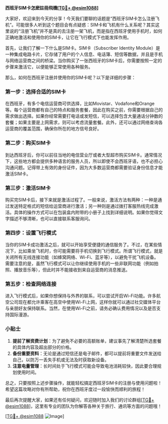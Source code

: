 **西班牙SIM卡怎麽註冊飛機[[TG💪+ @esim1088](https://t.me/s/esim1088)]**

大家好，欢迎来到今天的分享！今天我们要聊的话题是“西班牙SIM卡怎么注册飞机”。可能很多人听到这个题目会有点疑惑：SIM卡和飞机有什么关系呢？其实这里说的“注册飞机”并不是真的去注册一架飞机，而是指在西班牙使用手机时，如何正确地激活和使用你的SIM卡，让它在飞行模式下也能发挥作用。

首先，让我们了解一下什么是SIM卡。SIM卡（Subscriber Identity Module）是一种集成电路卡片，它存储了用户的个人信息、电话簿、短信等数据，并且是手机与网络运营商之间的桥梁。当你购买了一张西班牙的SIM卡后，你需要按照一定的步骤来激活它，以便能够正常使用各种服务。

那么，如何在西班牙注册并使用你的SIM卡呢？以下是详细的步骤：

### 第一步：选择合适的SIM卡

在西班牙，有多个电信运营商可供选择，比如Movistar、Vodafone和Orange等。每个运营商都有自己的特点和服务套餐，因此在购买之前，你需要根据自己的需求做出选择。如果你经常需要打电话或发短信，可以选择包含大量通话分钟数的套餐；如果主要是上网需求，则可以考虑流量套餐。此外，还可以通过网络查询各运营商的覆盖范围，确保你所在的地方信号良好。

### 第二步：购买SIM卡

到达西班牙后，你可以前往当地的电信营业厅或者大型超市购买SIM卡。通常情况下，这些地方都会提供多种语言的服务人员，所以即使不会西班牙语，也不必担心沟通问题。记得带上有效的身份证件，因为大多数运营商都需要验证身份信息才能激活SIM卡。

### 第三步：激活SIM卡

购买完SIM卡后，接下来就是激活过程了。一般来说，激活方法有两种：一种是通过发送特定格式的短信给运营商进行激活；另一种则是通过拨打客服热线完成激活。具体的操作方式可以在包装盒内附带的小册子上找到详细说明。如果你觉得文字描述不够清晰，也可以直接联系客服询问。

### 第四步：设置飞行模式

当你的SIM卡成功激活之后，就可以开始享受便捷的通信服务了。不过，在某些情况下，比如乘坐飞机时，你可能需要将手机切换到飞行模式。所谓飞行模式，就是关闭所有无线连接功能（如蜂窝网络、Wi-Fi、蓝牙等），以避免干扰飞机设备。需要注意的是，虽然飞行模式可以让你继续使用手机的一些非联网功能（例如拍照、播放音乐等），但此时并不能接收到来自运营商的消息推送。

### 第五步：检查网络连接

进入飞行模式后，如果你想保持与外界的联系，可以尝试开启Wi-Fi功能。许多航空公司现在都允许乘客在高空中使用Wi-Fi上网，这样你就可以通过社交媒体平台与亲朋好友保持联系。当然，在使用Wi-Fi之前，请务必确认费用情况以及是否支持国际漫游。

### 小贴士

1. **提前了解资费计划**：为了避免不必要的高额账单，建议事先了解清楚所选套餐的具体内容及超出部分的价格。
2. **备份重要资料**：无论是通过短信还是电子邮件，都可以提前将重要文件发送给自己，以防万一丢失手机或无法及时获取新设备。
3. **注意电量管理**：长时间处于飞行模式可能会导致电池消耗较快，因此要合理规划使用时间。

总之，只要按照上述步骤操作，就能轻松搞定西班牙SIM卡的注册与使用问题啦！希望这篇攻略对你有所帮助，祝你在西班牙度过一段愉快而顺利的旅程！

最后再次提醒大家，如果还有任何疑问，欢迎随时加入我们的讨论群组[[TG💪+ @esim1088](https://t.me/s/esim1088)]，这里有专业的团队为你解答各种关于旅行、通讯等方面的问题哦！

[[TG💪+ @esim1088](https://t.me/s/esim1088) ![Image](https://i.postimg.cc/4NQfJmqS/Snipaste-2025-05-13-00-14-12.png)]